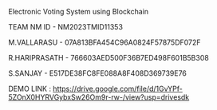 Electronic Voting System using Blockchain 

TEAM NM ID - NM2023TMID11353

M.VALLARASU   -  07A813BFA454C96A0824F57875DF072F  

R.HARIPRASATH  - 766603AED500F36B7ED498F601B5B308  

S.SANJAY      -  E517DE38FC8FE088A8F408D369739E76

DEMO LINK : https://drive.google.com/file/d/1GvYPf-5ZOnX0HYRVGybxSw26Om9r-rw-/view?usp=drivesdk
